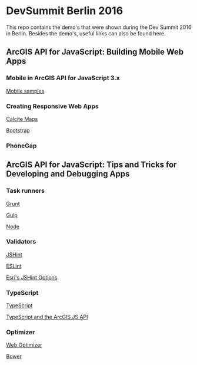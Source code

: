 # DevSummit Berlin 2016

This repo contains the demo's that were shown during the Dev Summit 2016 in Berlin.
Besides the demo's, useful links can also be found here.

## ArcGIS API for JavaScript: Building Mobile Web Apps

### Mobile in ArcGIS API for JavaScript 3.x

[Mobile samples](https://developers.arcgis.com/javascript/3/jssamples/#mobile)

### Creating Responsive Web Apps

[Calcite Maps](https://github.com/Esri/calcite-maps)

[Bootstrap](http://getbootstrap.com/)

### PhoneGap



## ArcGIS API for JavaScript: Tips and Tricks for Developing and Debugging Apps

### Task runners

[Grunt](http://gruntjs.com/)

[Gulp](http://gulpjs.com/)

[Node](https://nodejs.org/en/)

### Validators

[JSHint](http://jshint.com/)

[ESLint](http://eslint.org/)

[Esri's JSHint Options](https://github.com/Esri/jsapi-resources/tree/master/jshint/)

### TypeScript

[TypeScript](https://www.typescriptlang.org/)

[TypeScript and the ArcGIS JS API](http://odoe.net/blog/typescript-visual-studio-code/)

### Optimizer

[Web Optimizer](https://developers.arcgis.com/javascript/3/jshelp/inside_web_optimizer.html/)

[Bower](https://developers.arcgis.com/javascript/3/jshelp/inside_bower_custom_builds.html/)



